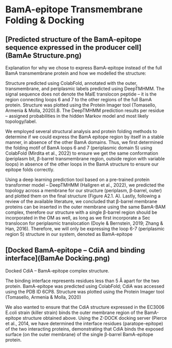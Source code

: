 # BamA-epitope Transmembrane Folding & Docking

## [Predicted structure of the BamA-epitope sequence expressed in the producer cell](BamAe Structure.png)

Explanation for why we chose to express BamA-epitope instead of the full BamA transmembrane protein and how we modelled the structure:

Structure predicted using ColabFold, annotated with the outer, transmembrane, and periplasmic labels predicted using DeepTMHMM. The signal sequence does not denote the MalE translocon peptide – it is the region connecting loops 6 and 7 to the other regions of the full BamA protein. Structure was plotted using the Protein Imager tool (Tomasello, Armenia & Molla, 2020).B. The DeepTMHMM prediction results per residue – assigned probabilities in the hidden Markov model and most likely topology/label.

We employed several structural analysis and protein folding methods to determine if we could express the BamA epitope region by itself in a stable manner, in absence of the other BamA domains. Thus, we first determined the folding motif of BamA loops 6 and 7 (periplasmic domain 5) using ColabFold (Mirdita et al., 2022) to ensure we get the same conformation (periplasm bit, β-barrel transmembrane region, outside region with variable loops) in absence of the other loops in the BamA structure to ensure our epitope folds correctly.

Using a deep learning prediction tool based on a pre-trained protein transformer model – DeepTMHMM (Hallgren et al., 2022), we predicted the topology across a membrane for our structure (periplasm, β-barrel, outer) and plotted them on the final structure (Figure A2.1. A). Lastly, following a review of the available literature, we concluded that β-barrel membrane proteins can be inserted in the outer membrane using the same BamA-BAM complex, therefore our structure with a single β-barrel region should be incorporated in the OM as well, as long as we first incorporate a Sec translocon for periplasmic translocation (Doyle & Bernstein, 2019; Zhang & Han, 2016). Therefore, we will only be expressing the loop 6-7 (periplasmic region 5) structure in our system, denoted as BamA-epitope 

## [Docked BamA-epitope – CdiA and binding interface](BamAe Docking.png)

Docked CdiA – BamA-epitope complex structure. 

The binding interface represents residues less than 5 Å apart for the two protein. BamA-epitope was predicted using ColabFold; CdiA was accessed using the PDB ID 6CP8. Structure was plotted using the Protein Imager tool (Tomasello, Armenia & Molla, 2020)

We also wanted to ensure that the CdiA structure expressed in the EC3006 E.coli strain (killer strain) binds the outer membrane region of the BamA-epitope structure obtained above. Using the Z-DOCK docking server (Pierce et al., 2014, we have determined the interface residues (paratope-epitope) of the two interacting proteins, demonstrating that CdiA binds the exposed surface (on the outer membrane) of the single β-barrel BamA-epitope protein.
